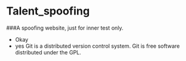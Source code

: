 # Talent_spoofing
###A spoofing website, just for inner test only.
- Okay
- yes
Git is a distributed version control system.
Git is free software distributed under the GPL.